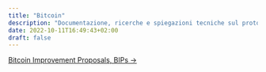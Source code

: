 ```yaml
---
title: "Bitcoin"
description: "Documentazione, ricerche e spiegazioni tecniche sul protocollo Bitcoin"
date: 2022-10-11T16:49:43+02:00
draft: false
---
```


<div class="card my-3">
    <div class="card-body">
        <a class="stretched-link" href="/bitcoin/bips">Bitcoin Improvement Proposals, BIPs &rarr;</a>
    </div>
</div>

<br>